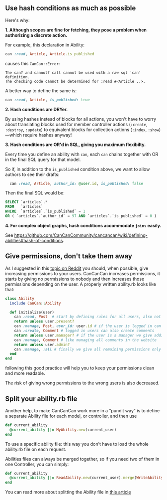 ## Use hash conditions as much as possible

Here's why:

**1. Although scopes are fine for fetching, they pose a problem when authorizing a discrete action.**

  For example, this declaration in Ability:

  ```ruby
  can :read, Article, Article.is_published
  ```

  causes this `CanCan::Error`:

  ```
  The can? and cannot? call cannot be used with a raw sql 'can' definition.
  The checking code cannot be determined for :read #<Article ..>.
  ```

  A better way to define the same is:

  ```ruby
  can :read, Article, is_published: true
  ```

**2. Hash conditions are DRYer.**

  By using hashes instead of blocks for all actions, you won't have to worry about translating blocks used for member controller actions (`:create`, `:destroy`, `:update`) to equivalent blocks for collection actions (`:index`, `:show`)—which require hashes anyway!

**3. Hash conditions are OR'd in SQL, giving you maximum flexibilty.**
  
  Every time you define an ability with `can`, each `can` chains together with OR in the final SQL query for that model.

  So if, in addition to the `is_published` condition above, we want to allow authors to see their drafts:

  ```ruby
    can :read, Article, author_id: @user.id, is_published: false
  ```

  Then the final SQL would be:

  ```sql
  SELECT `articles`.*
  FROM   `articles`
  WHERE  `articles`.`is_published` = 1
  OR ( `articles`.`author_id` = 97 AND `articles`.`is_published` = 0 )
  ```

**4. For complex object graphs, hash conditions accommodate `joins` easily.**

  See https://github.com/CanCanCommunity/cancancan/wiki/defining-abilities#hash-of-conditions.

## Give permissions, don't take them away

As I suggested in this [topic on Reddit](https://www.reddit.com/r/ruby/comments/6ytka8/refactoring_cancancan_abilities_brewing_bits/) you should, when possible, give increasing permissions to your users.
CanCanCan increases permissions, it starts by giving no permissions to nobody and then increases those permissions depending on the user. A properly written ability.rb looks like that:

```ruby
class Ability
  include CanCan::Ability

  def initialize(user)
    can :read, Post  # start by defining rules for all users, also not logged ones
    return unless user.present?
    can :manage, Post, user_id: user.id # if the user is logged in can manage it's own posts
    can :create, Comment # logged in users can also create comments
    return unless user.manager? # if the user is a manager we give additional permissions
    can :manage, Comment # like managing all comments in the website
    return unless user.admin?
    can :manage, :all # finally we give all remaining permissions only to the admins
  end
end
```

following this good practice will help you to keep your permissions clean and more readable. 

The risk of giving wrong permissions to the wrong users is also decreased.

## Split your ability.rb file

Another help, to make CanCanCan work more in a "pundit way" is to define a separate Ability file for each model, or controller, and then use

```ruby
def current_ability
  @current_ability ||= MyAbility.new(current_user)
end
```

To use a specific ability file: this way you don't have to load the whole ability.rb file on each request.

Abilities files can always be merged together, so if you need two of them in one Controller, you can simply:

```ruby
def current_ability
  @current_ability ||= ReadAbility.new(current_user).merge(WriteAbility.new(current_user))
end
```

You can read more about splitting the Ability file in [this article](https://medium.com/@coorasse/cancancan-that-scales-d4e526fced3d)